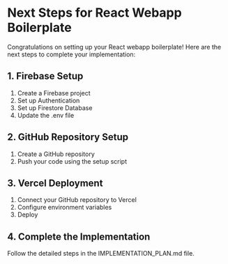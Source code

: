 # Next Steps for React Webapp Boilerplate

Congratulations on setting up your React webapp boilerplate! Here are the next steps to complete your implementation:

## 1. Firebase Setup

1. Create a Firebase project
2. Set up Authentication
3. Set up Firestore Database
4. Update the .env file

## 2. GitHub Repository Setup

1. Create a GitHub repository
2. Push your code using the setup script

## 3. Vercel Deployment

1. Connect your GitHub repository to Vercel
2. Configure environment variables
3. Deploy

## 4. Complete the Implementation

Follow the detailed steps in the IMPLEMENTATION_PLAN.md file.
